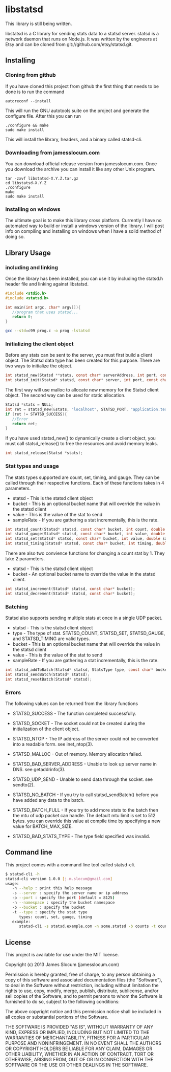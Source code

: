 # libstatsd
This library is still being written. 

libstatsd is a C library for sending stats data to a statsd server. statsd is a network 
daemon that runs on Node.js. It was written by the engineers at Etsy and can be 
cloned from git://github.com/etsy/statsd.git. 

## Installing
### Cloning from github
If you have cloned this project from github the first thing that needs to be done is to
run the command 

```
autoreconf --install
```
This will run the GNU autotools suite on the project and generate the configure file. After
this you can run 

```
./configure && make
sudo make install
```
This will install the library, headers, and a binary called statsd-cli.

### Downloading from jamesslocum.com
You can download official release version from jamesslocum.com. Once you download
the archive you can install it like any other Unix program.

```
tar -zxvf libstatsd-X.Y.Z.tar.gz
cd libstatsd-X.Y.Z
./configure
make
sudo make install
```

### Installing on windows
The ultimate goal is to make this library cross platform. Currently I have no automated
way to build or install a windows version of the library. I will post info on compiling
and installing on windows when I have a solid method of doing so. 

## Library Usage
### including and linking
Once the library has been installed, you can use it by including the statsd.h header
file and linking against libstatsd.
```c
#include <stdio.h>
#include <statsd.h>

int main(int argc, char* argv[]){
   //program that uses statsd...
   return 0;
}
```

```bash
gcc --std=c99 prog.c -o prog -lstatsd
```
### Initializing the client object
Before any stats can be sent to the server, you must first build a client
object. The Statsd data type has been created for this purpose. There are two ways to 
initialize the object.

```c
int statsd_new(Statsd **stats, const char* serverAddress, int port, const char* nameSpace, const char* bucket);
int statsd_init(Statsd* statsd, const char* server, int port, const char* nameSpace, const char* bucket);
```
The first way will use malloc to allocate new memory for the Statsd client object. The 
second way can be used for static allocation. 

```c
Statsd *stats = NULL;
int ret = statsd_new(&stats, "localhost", STATSD_PORT, "application.test", "times");
if (ret != STATSD_SUCCESS){
   //Error
   return ret;
}
```
If you have used statsd_new() to dynamically create a client object, you must call
statsd_release() to free the resources and avoid memory leaks. 

```c
int statsd_release(Statsd *stats);
```

### Stat types and usage
The stats types supported are count, set, timing, and gauge. They can be called through 
their respective functions. Each of these functions takes in 4 parameters. 

* statsd - This is the statsd client object
* bucket - This is an optional bucket name that will override the value in the statsd client
* value - This is the value of the stat to send
* sampleRate - If you are gathering a stat incrementally, this is the rate.

```c
int statsd_count(Statsd* statsd, const char* bucket, int count, double sampleRate);
int statsd_gauge(Statsd* statsd, const char* bucket, int value, double sampleRate);
int statsd_set(Statsd* statsd, const char* bucket, int value, double sampleRate);
int statsd_timing(Statsd* statsd, const char* bucket, int timing, double sampleRate);
```
There are also two convience functions for changing a count stat by 1. They take
2 parameters.

* statsd - This is the statsd client object
* bucket - An optional bucket name to override the value in the statsd client.

```c
int statsd_increment(Statsd* statsd, const char* bucket);
int statsd_decrement(Statsd* statsd, const char* bucket);
```

### Batching
Statsd also supports sending multiple stats at once in a single UDP packet. 

* statsd - This is the statsd client object
* type - The type of stat. STATSD_COUNT, STATSD_SET, STATSD_GAUGE, and STATSD_TIMING are valid types.
* bucket - This is an optional bucket name that will override the value in the statsd client
* value - This is the value of the stat to send
* sampleRate - If you are gathering a stat incrementally, this is the rate.

```c
int statsd_addToBatch(Statsd* statsd, StatsType type, const char* bucket, int value, double sampleRate);
int statsd_sendBatch(Statsd* statsd);
int statsd_resetBatch(Statsd* statsd);
```

### Errors
The following values can be returned from the library functions

* STATSD_SUCCESS - The function completed successfully.

* STATSD_SOCKET - The socket could not be  created  during  the  initialization  of  the
client object.

* STATSD_NTOP  -  The  IP  address  of the server could not be converted into a readable
form. see inet_ntop(3).

* STATSD_MALLOC - Out of memory. Memory allocation failed.

* STATSD_BAD_SERVER_ADDRESS - Unable to look up server name in DNS. see getaddrinfo(3).

* STATSD_UDP_SEND - Unable to send data through the socket. see sendto(2).

* STATSD_NO_BATCH - If you try to call statsd_sendBatch() before you have added any data
to the batch.

* STATSD_BATCH_FULL  -  If  you  try  to add more stats to the batch then the mtu of udp
packet can handle. The default mtu limit is set to 512 bytes. you  can  override  this
value at compile time by specifying a new value for BATCH_MAX_SIZE.

* STATSD_BAD_STATS_TYPE - The type field specified was invalid.

## Command line
This project comes with a command line tool called statsd-cli. 

```bash
$ statsd-cli -h
statsd-cli version 1.0.0 [j.m.slocum@gmail.com]
usage:
   -h --help : print this help message
   -s --server : specify the server name or ip address
   -p --port : specify the port (default = 8125)
   -n --namespace : specify the bucket namespace
   -b --bucket : specify the bucket
   -t --type : specify the stat type
      types: count, set, gauge, timing
   example:
      statsd-cli -s statsd.example.com -n some.statsd -b counts -t count 25
```
## License
This project is available for use under the MIT license.

Copyright (c) 2013 James Slocum (jamesslocum.com)

Permission is hereby granted, free of charge, to any person
obtaining a copy of this software and associated documentation
files (the "Software"), to deal in the Software without
restriction, including without limitation the rights to use,
copy, modify, merge, publish, distribute, sublicense, and/or sell
copies of the Software, and to permit persons to whom the
Software is furnished to do so, subject to the following
conditions:

The above copyright notice and this permission notice shall be
included in all copies or substantial portions of the Software.

THE SOFTWARE IS PROVIDED "AS IS", WITHOUT WARRANTY OF ANY KIND,
EXPRESS OR IMPLIED, INCLUDING BUT NOT LIMITED TO THE WARRANTIES
OF MERCHANTABILITY, FITNESS FOR A PARTICULAR PURPOSE AND
NONINFRINGEMENT. IN NO EVENT SHALL THE AUTHORS OR COPYRIGHT
HOLDERS BE LIABLE FOR ANY CLAIM, DAMAGES OR OTHER LIABILITY,
WHETHER IN AN ACTION OF CONTRACT, TORT OR OTHERWISE, ARISING
FROM, OUT OF OR IN CONNECTION WITH THE SOFTWARE OR THE USE OR
OTHER DEALINGS IN THE SOFTWARE.
